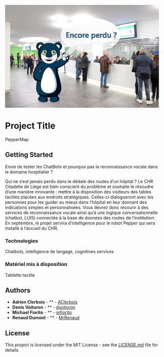 ![alt text](assets/cover.jpg)

# Project Title

PepperMap 

## Getting Started

Envie de tester les ChatBots et pourquoi pas la reconnaissance vocale dans le domaine hospitalier ?

Qui ne s’est jamais perdu dans le dédale des routes d’un hôpital ? Le CHR Citadelle de Liège est bien conscient du problème et souhaite le résoudre d’une manière innovante : mettre à la disposition des visiteurs des tables tactiles placées aux endroits stratégiques. Celles-ci dialogueront avec les personnes pour les guider au mieux dans l’hôpital en leur donnant des indications simples et personnalisées. Vous devrez donc recourir à des services de reconnaissance vocale ainsi qu’à une logique conversationnelle (chatbot, LUIS) connectée à la base de données des routes de l’institution.  En septembre, le projet servira d’intelligence pour le robot Pepper qui sera installé à l’accueil du CHR.

### Technologies

Chatbots, intelligence de langage, cognitives services 

### Matériel mis à disposition

Tablette tactile

## Authors

* **Adrien Clerbois** - ** - [AClerbois](https://github.com/aclerbois)
* **Denis Voituron** - ** - [dvoituron](https://github.com/dvoituron)
* **Michael Fiorito** - ** - [mfiorito](https://github.com/mfiorito)
* **Renaud Dumont** - ** - [MrRenaud](https://github.com/MrRenaud)

## License

This project is licensed under the MIT License - see the [LICENSE.md](LICENSE.md) file for details

